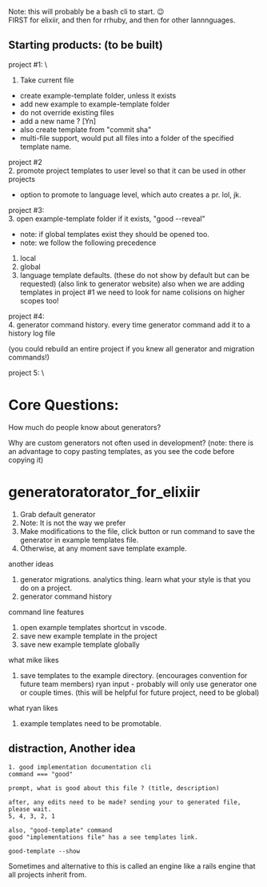 Note: this will probably be a bash cli to start. 😉 \
FIRST for elixiir, and then for rrhuby, and then for other lannnguages.

## Starting products: (to be built)
project #1: \
1. Take current file 
 - create example-template folder, unless it exists
 - add new example to example-template folder
 - do not override existing files
 - add a new name ? [Yn]
 - also create template from "commit sha"
 - multi-file support, would put all files into a folder of the specified template name.
 
project #2 \
2. promote project templates to user level so that it can be used in other projects
 - option to promote to language level, which auto creates a pr. lol, jk.

project #3: \
3. open example-template folder if it exists, "good --reveal"
 - note: if global templates exist they should be opened too.
 - note: we follow the following precedence
 1. local
 2. global
 3. language template defaults. (these do not show by default but can be requested) (also link to generator website)
 also when we are adding templates in project #1 we need to look for name colisions on higher scopes too!
 
project #4: \
4. generator command history.
every time generator command add it to a history log file

(you could rebuild an entire project if you knew all generator and migration commands!)

project 5: \

# Core Questions:
How much do people know about generators?

Why are custom generators not often used in development?
(note: there is an advantage to copy pasting templates, as you see the code before copying it)

# generatoratorator_for_elixiir

1. Grab default generator
2. Note: It is not the way we prefer
3. Make modifications to the file, click button or run command to save the generator in example templates file.
4. Otherwise, at any moment save template example.

another ideas
1. generator migrations. analytics thing. learn what your style is that you do on a project.
2. generator command history

command line features 
1. open example templates shortcut in vscode.
2. save new example template in the project
3. save new example template globally

what mike likes
1. save templates to the example directory. (encourages convention for future team members)
ryan input - probably will only use generator one or couple times. (this will be helpful for future project, need to be global)

what ryan likes
1. example templates need to be promotable.

## distraction, Another idea
```
1. good implementation documentation cli
command === "good"

prompt, what is good about this file ? (title, description)

after, any edits need to be made? sending your to generated file, please wait.
5, 4, 3, 2, 1

also, "good-template" command
good "implementations file" has a see templates link.

good-template --show
```
Sometimes and alternative to this is called an engine like a rails engine that all projects inherit from.
